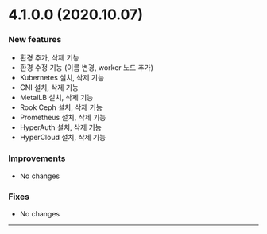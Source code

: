 # 4.1.0.0 (2020.10.07)
### New features
 - 환경 추가, 삭제 기능
 - 환경 수정 기능 (이름 변경, worker 노드 추가)
 - Kubernetes 설치, 삭제 기능
 - CNI 설치, 삭제 기능
 - MetalLB 설치, 삭제 기능
 - Rook Ceph 설치, 삭제 기능
 - Prometheus 설치, 삭제 기능
 - HyperAuth 설치, 삭제 기능
 - HyperCloud 설치, 삭제 기능
### Improvements
 - No changes
### Fixes
 - No changes

---
